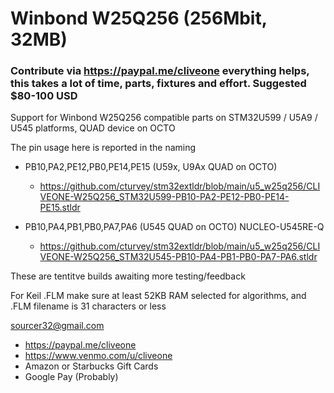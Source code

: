 # Winbond W25Q256 (256Mbit, 32MB)
### Contribute via   https://paypal.me/cliveone  everything helps, this takes a lot of time, parts, fixtures and effort. Suggested $80-100 USD

Support for Winbond W25Q256 compatible parts on STM32U599 / U5A9 / U545 platforms, QUAD device on OCTO

The pin usage here is reported in the naming

  *  PB10,PA2,PE12,PB0,PE14,PE15  (U59x, U9Ax QUAD on OCTO)  
     *  https://github.com/cturvey/stm32extldr/blob/main/u5_w25q256/CLIVEONE-W25Q256_STM32U599-PB10-PA2-PE12-PB0-PE14-PE15.stldr

  *  PB10,PA4,PB1,PB0,PA7,PA6   (U545 QUAD on OCTO) NUCLEO-U545RE-Q
     *  https://github.com/cturvey/stm32extldr/blob/main/u5_w25q256/CLIVEONE-W25Q256_STM32U545-PB10-PA4-PB1-PB0-PA7-PA6.stldr

These are tentitve builds awaiting more testing/feedback

For Keil .FLM make sure at least 52KB RAM selected for algorithms, and .FLM filename is 31 characters or less

sourcer32@gmail.com
* https://paypal.me/cliveone
* https://www.venmo.com/u/cliveone
* Amazon or Starbucks Gift Cards
* Google Pay (Probably)
